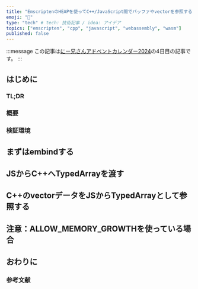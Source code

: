 ```yaml
---
title: "EmscriptenのHEAPを使ってC++/JavaScript間でバッファやvectorを参照する"
emoji: "🥧"
type: "tech" # tech: 技術記事 / idea: アイデア
topics: ["emscripten", "cpp", "javascript", "webassembly", "wasm"]
published: false
---
```


:::message
この記事は[にー兄さんアドベントカレンダー2024](https://qiita.com/advent-calendar/2024/ninisan-2024)の4日目の記事です。
:::

## はじめに

### TL;DR

### 概要

### 検証環境

## まずはembindする

## JSからC++へTypedArrayを渡す

## C++のvectorデータをJSからTypedArrayとして参照する

## 注意：ALLOW_MEMORY_GROWTHを使っている場合

## おわりに

### 参考文献
